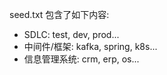 
seed.txt 包含了如下内容:

- SDLC: test, dev, prod...
- 中间件/框架: kafka, spring, k8s...
- 信息管理系统: crm, erp, os...